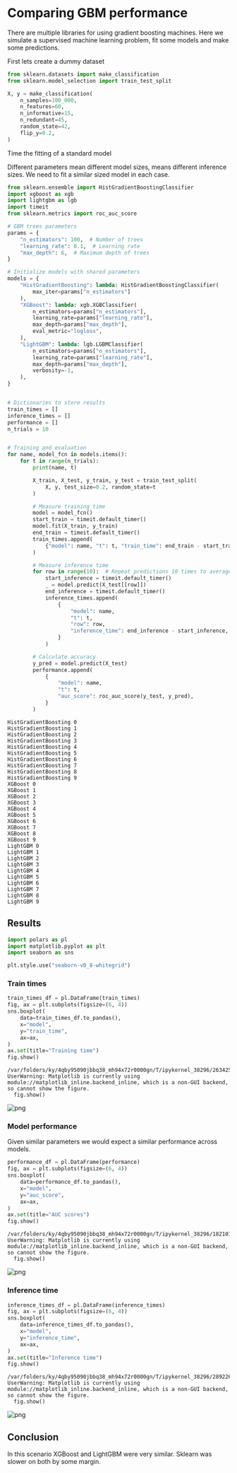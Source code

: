 # Comparing GBM performance

There are multiple libraries for using gradient boosting machines. Here we simulate a supervised machine learning problem, fit some models and make some predictions.

First lets create a dummy dataset


```python
from sklearn.datasets import make_classification
from sklearn.model_selection import train_test_split

X, y = make_classification(
    n_samples=100_000,
    n_features=60,
    n_informative=15,
    n_redundant=45,
    random_state=42,
    flip_y=0.2,
)
```

Time the fitting of a standard model

Different parameters mean different model sizes, means different inference sizes. We need to fit a similar sized model in each case.


```python
from sklearn.ensemble import HistGradientBoostingClassifier
import xgboost as xgb
import lightgbm as lgb
import timeit
from sklearn.metrics import roc_auc_score

# GBM trees parameters
params = {
    "n_estimators": 100,  # Number of trees
    "learning_rate": 0.1,  # Learning rate
    "max_depth": 6,  # Maximum depth of trees
}

# Initialize models with shared parameters
models = {
    "HistGradientBoosting": lambda: HistGradientBoostingClassifier(
        max_iter=params["n_estimators"]
    ),
    "XGBoost": lambda: xgb.XGBClassifier(
        n_estimators=params["n_estimators"],
        learning_rate=params["learning_rate"],
        max_depth=params["max_depth"],
        eval_metric="logloss",
    ),
    "LightGBM": lambda: lgb.LGBMClassifier(
        n_estimators=params["n_estimators"],
        learning_rate=params["learning_rate"],
        max_depth=params["max_depth"],
        verbosity=-1,
    ),
}


# Dictionaries to store results
train_times = []
inference_times = []
performance = []
n_trials = 10


# Training and evaluation
for name, model_fcn in models.items():
    for t in range(n_trials):
        print(name, t)

        X_train, X_test, y_train, y_test = train_test_split(
            X, y, test_size=0.2, random_state=t
        )

        # Measure training time
        model = model_fcn()
        start_train = timeit.default_timer()
        model.fit(X_train, y_train)
        end_train = timeit.default_timer()
        train_times.append(
            {"model": name, "t": t, "train_time": end_train - start_train}
        )

        # Measure inference time
        for row in range(10):  # Repeat predictions 10 times to average inference time
            start_inference = timeit.default_timer()
            _ = model.predict(X_test[[row]])
            end_inference = timeit.default_timer()
            inference_times.append(
                {
                    "model": name,
                    "t": t,
                    "row": row,
                    "inference_time": end_inference - start_inference,
                }
            )

        # Calculate accuracy
        y_pred = model.predict(X_test)
        performance.append(
            {
                "model": name,
                "t": t,
                "auc_score": roc_auc_score(y_test, y_pred),
            }
        )
```

    HistGradientBoosting 0
    HistGradientBoosting 1
    HistGradientBoosting 2
    HistGradientBoosting 3
    HistGradientBoosting 4
    HistGradientBoosting 5
    HistGradientBoosting 6
    HistGradientBoosting 7
    HistGradientBoosting 8
    HistGradientBoosting 9
    XGBoost 0
    XGBoost 1
    XGBoost 2
    XGBoost 3
    XGBoost 4
    XGBoost 5
    XGBoost 6
    XGBoost 7
    XGBoost 8
    XGBoost 9
    LightGBM 0
    LightGBM 1
    LightGBM 2
    LightGBM 3
    LightGBM 4
    LightGBM 5
    LightGBM 6
    LightGBM 7
    LightGBM 8
    LightGBM 9


## Results


```python
import polars as pl
import matplotlib.pyplot as plt
import seaborn as sns

plt.style.use("seaborn-v0_8-whitegrid")
```

### Train times


```python
train_times_df = pl.DataFrame(train_times)
fig, ax = plt.subplots(figsize=(6, 4))
sns.boxplot(
    data=train_times_df.to_pandas(),
    x="model",
    y="train_time",
    ax=ax,
)
ax.set(title="Training time")
fig.show()
```

    /var/folders/ky/4qby95090jbbq38_mh94x72r0000gn/T/ipykernel_38296/2634255285.py:10: UserWarning: Matplotlib is currently using module://matplotlib_inline.backend_inline, which is a non-GUI backend, so cannot show the figure.
      fig.show()



    
![png](gbm_speed_test_files/gbm_speed_test_8_1.png)
    


### Model performance

Given similar parameters we would expect a similar performance across models.


```python
performance_df = pl.DataFrame(performance)
fig, ax = plt.subplots(figsize=(6, 4))
sns.boxplot(
    data=performance_df.to_pandas(),
    x="model",
    y="auc_score",
    ax=ax,
)
ax.set(title="AUC scores")
fig.show()
```

    /var/folders/ky/4qby95090jbbq38_mh94x72r0000gn/T/ipykernel_38296/1821014791.py:10: UserWarning: Matplotlib is currently using module://matplotlib_inline.backend_inline, which is a non-GUI backend, so cannot show the figure.
      fig.show()



    
![png](gbm_speed_test_files/gbm_speed_test_10_1.png)
    


### Inference time


```python
inference_times_df = pl.DataFrame(inference_times)
fig, ax = plt.subplots(figsize=(6, 4))
sns.boxplot(
    data=inference_times_df.to_pandas(),
    x="model",
    y="inference_time",
    ax=ax,
)
ax.set(title="Inference time")
fig.show()
```

    /var/folders/ky/4qby95090jbbq38_mh94x72r0000gn/T/ipykernel_38296/2892260462.py:10: UserWarning: Matplotlib is currently using module://matplotlib_inline.backend_inline, which is a non-GUI backend, so cannot show the figure.
      fig.show()



    
![png](gbm_speed_test_files/gbm_speed_test_12_1.png)
    


## Conclusion

In this scenario XGBoost and LightGBM were very similar. Sklearn was slower on both by some margin.
